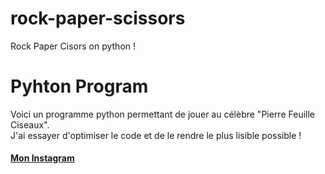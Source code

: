 # rock-paper-scissors
Rock Paper Cisors on python !

<h1> Pyhton Program </h1>
<p> Voici un programme python permettant de jouer au célèbre "Pierre Feuille Ciseaux". </br>
J'ai essayer d'optimiser le code et de le rendre le plus lisible possible !</p>

<h4><a href="https://instagram.com/raphadpr"> Mon Instagram </a></h4> 
